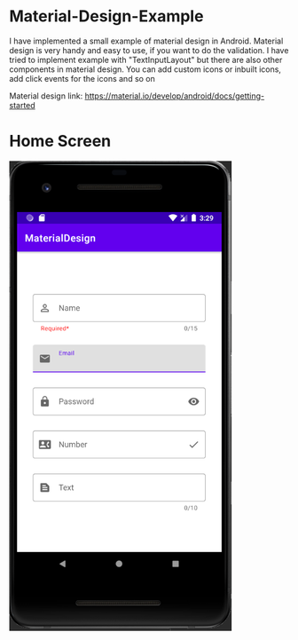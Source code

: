 # Material-Design-Example

I have implemented a small example of material design in Android. Material design is very handy and easy to use, if you want to do the validation. I have tried to implement example with "TextInputLayout" but there are also other components in material design. You can add custom icons or inbuilt icons, add click events for the icons and so on

Material design link: https://material.io/develop/android/docs/getting-started


# Home Screen
![alt text](/screenshots/home.PNG)

